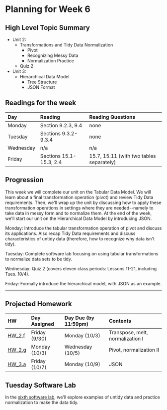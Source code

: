# Planning for Week 6

## High Level Topic Summary

  - Unit 2:
    - Transformations and Tidy Data Normalization
        - Pivot
        - Recognizing Messy Data
        - Normalization Practice
    - Quiz 2
  - Unit 3:
    - Hierarchical Data Model
        - Tree Structure
        - JSON Format

## Readings for the week

Day        | Reading      | Reading Questions
:--------- |:-------------|:----------------------------------
Monday     | Section 9.2.3, 9.4 | none
Tuesday    | Sections 9.3.2-9.3.4  | none
Wednesday  | n/a  | n/a
Friday     | Sections 15.1-15.3, 2.4 | 15.7, 15.11 (with two tables separately)

## Progression

This week we will complete our unit on the Tabular Data Model.  We will learn about a final transformation operation (pivot) and review Tidy Data requirements.  Then, we'll wrap up the unit by discussing how to apply these transformation operations in settings where they are needed--namely to take data in messy form and to normalize them.  At the end of the week, we'll start our unit on the Hierarchical Data Model by introducing JSON.

Monday: Introduce the tabular transformation operation of pivot and discuss its applications.  Also recap Tidy Data requirements and discuss characteristics of untidy data (therefore, how to recognize why data isn't tidy).

Tuesday: Complete software lab focusing on using tabular transformations to normalize data sets to be tidy.  

Wednesday: Quiz 2 (covers eleven class periods: Lessons 11-21, including Tues. 10/4).

Friday: Formally introduce the hierarchical model, with JSON as an example.

---

## Projected Homework

HW | Day Assigned  | Day Due (by 11:59pm) | Contents
:--|:--------|:--------|:------------
[HW_2.f](../hw/HW_2.f/README.md) | Friday (9/30) | Monday (10/3) | Transpose, melt, normalization I
[HW_2.g](../hw/HW_2.g/README.md) | Monday (10/3) | Wednesday (10/5) | Pivot, normalization II
[HW_3.a](../hw/HW_3.a/README.md) | Friday (10/7) | Monday (10/9) | JSON

## Tuesday Software Lab

In the [sixth software lab](../sw_lab/lab_06/README.md), we'll explore examples of untidy data and practice normalization to make the data tidy.
